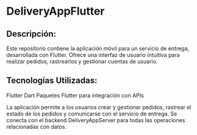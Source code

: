 # DeliveryAppFlutter
## Descripción:
Este repositorio contiene la aplicación móvil para un servicio de entrega, desarrollada con Flutter. Ofrece una interfaz de usuario intuitiva para realizar pedidos, rastrearlos y gestionar cuentas de usuario.

## Tecnologías Utilizadas:

Flutter
Dart
Paquetes Flutter para integración con APIs

La aplicación permite a los usuarios crear y gestionar pedidos, rastrear el estado de los pedidos y comunicarse con el servicio de entrega. Se conecta con el backend DeliveryAppServer para todas las operaciones relacionadas con datos.

